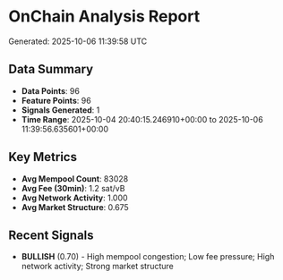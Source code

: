 # OnChain Analysis Report
Generated: 2025-10-06 11:39:58 UTC

## Data Summary
- **Data Points**: 96
- **Feature Points**: 96
- **Signals Generated**: 1
- **Time Range**: 2025-10-04 20:40:15.246910+00:00 to 2025-10-06 11:39:56.635601+00:00

## Key Metrics
- **Avg Mempool Count**: 83028
- **Avg Fee (30min)**: 1.2 sat/vB
- **Avg Network Activity**: 1.000
- **Avg Market Structure**: 0.675

## Recent Signals
- **BULLISH** (0.70) - High mempool congestion; Low fee pressure; High network activity; Strong market structure
